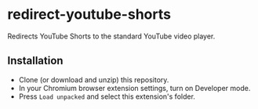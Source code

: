 # redirect-youtube-shorts

Redirects YouTube Shorts to the standard YouTube video player.

## Installation

- Clone (or download and unzip) this repository.
- In your Chromium browser extension settings, turn on Developer mode.
- Press `Load unpacked` and select this extension's folder.